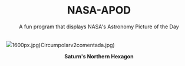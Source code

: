 <div align="center">
  <h1>
    NASA-APOD
  </h1>
</div>
  
<div align="center">
  A fun program that displays NASA's Astronomy Picture of the Day
</div>

<br>

![](https://apod.nasa.gov/apod/image/2306/NorthSaturn_Cassini_960.jpg)1600px.jpg)Circumpolarv2comentada.jpg)

<p align = "center">
  <b>Saturn's Northern Hexagon</b>
</p>
